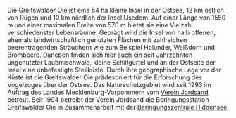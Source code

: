 Die Greifswalder Oie ist eine 54 ha kleine Insel in der Ostsee, 12 km östlich von Rügen und 10 km nördlich der Insel Usedom. Auf einer Länge von 1550 m und einer maximalen Breite von 570 m bietet sie eine Vielzahl verschiedenster Lebensräume. Geprägt wird die Insel von halb offenen, ehemals landwirtschaftlich genutzten Flächen mit zahlreichen beerentragenden Sträuchern wie zum Beispiel Holunder, Weißdorn und Brombeere. Daneben finden sich hier auch ein seit Jahrzehnten ungenutzter Laubmischwald, kleine Schilfgürtel und an der Ostseite der Insel eine unbefestigte Steilküste. Durch ihre geographische Lage vor der Küste ist die Greifswalder Oie prädestiniert für die Erforschung des Vogelzuges über der Ostsee. Das Naturschutzgebiet wird seit 1993 im Auftrag des Landes Mecklenburg-Vorpommern vom [Verein Jordsand](https://www.jordsand.de/) betreut. Seit 1994 betreibt der Verein Jordsand die Beringungsstation Greifswalder Oie in Zusammenarbeit mit der [Beringungszentrale Hiddensee](https://www.beringungszentrale-hiddensee.de/).
